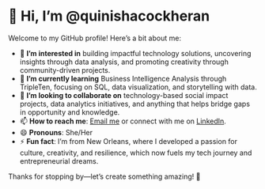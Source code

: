 # 👋 Hi, I’m @quinishacockheran

Welcome to my GitHub profile! Here’s a bit about me:

- 👀 **I’m interested in** building impactful technology solutions, uncovering insights through data analysis, and promoting creativity through community-driven projects.  
- 🌱 **I’m currently learning** Business Intelligence Analysis through TripleTen, focusing on SQL, data visualization, and storytelling with data.  
- 💞️ **I’m looking to collaborate on** technology-based social impact projects, data analytics initiatives, and anything that helps bridge gaps in opportunity and knowledge.  
- 📫 **How to reach me**: [Email me](mailto:quinishacockheran@gmail.com) or connect with me on [LinkedIn](https://www.linkedin.com/in/quinishacockheran).  
- 😄 **Pronouns**: She/Her  
- ⚡ **Fun fact**: I’m from New Orleans, where I developed a passion for culture, creativity, and resilience, which now fuels my tech journey and entrepreneurial dreams.  

Thanks for stopping by—let’s create something amazing! 🚀  


<!---
quinishacockheran/quinishacockheran is a ✨ special ✨ repository because its `README.md` (this file) appears on your GitHub profile.
You can click the Preview link to take a look at your changes.
--->
